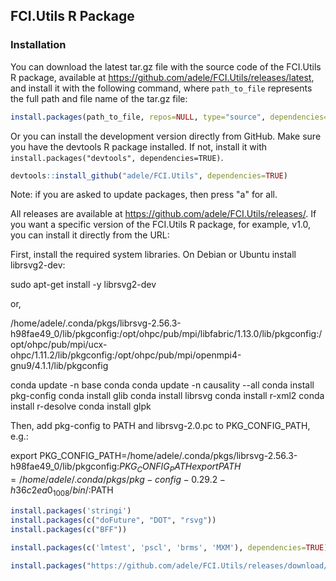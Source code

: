 ## FCI.Utils R Package

### Installation

You can download the latest tar.gz file with the source code of the FCI.Utils R package, available at <https://github.com/adele/FCI.Utils/releases/latest>, and install it with the following command, where `path_to_file` represents the full path and file name of the tar.gz file:

``` r
install.packages(path_to_file, repos=NULL, type="source", dependencies=TRUE)
```

Or you can install the development version directly from GitHub. Make sure you have the devtools R package installed. If not, install it with `install.packages("devtools", dependencies=TRUE)`.

``` r
devtools::install_github("adele/FCI.Utils", dependencies=TRUE)
```

Note: if you are asked to update packages, then press "a" for all.

All releases are available at <https://github.com/adele/FCI.Utils/releases/>. If you want a specific version of the FCI.Utils R package, for example, v1.0, you can install it directly from the URL:

First, install the required system libraries. On Debian or Ubuntu install librsvg2-dev:

sudo apt-get install -y librsvg2-dev

or, 


/home/adele/.conda/pkgs/librsvg-2.56.3-h98fae49_0/lib/pkgconfig:/opt/ohpc/pub/mpi/libfabric/1.13.0/lib/pkgconfig:/opt/ohpc/pub/mpi/ucx-ohpc/1.11.2/lib/pkgconfig:/opt/ohpc/pub/mpi/openmpi4-gnu9/4.1.1/lib/pkgconfig

conda update -n base conda
conda update -n causality --all
conda install pkg-config
conda install glib
conda install librsvg
conda install r-xml2
conda install r-desolve
conda install glpk

Then, add pkg-config to PATH and librsvg-2.0.pc to PKG_CONFIG_PATH, e.g.: 

export PKG_CONFIG_PATH=/home/adele/.conda/pkgs/librsvg-2.56.3-h98fae49_0/lib/pkgconfig:$PKG_CONFIG_PATH
export PATH=/home/adele/.conda/pkgs/pkg-config-0.29.2-h36c2ea0_1008/bin/:$PATH


``` r
install.packages('stringi')
install.packages(c("doFuture", "DOT", "rsvg"))
install.packages(c("BFF"))

install.packages(c('lmtest', 'pscl', 'brms', 'MXM'), dependencies=TRUE)

install.packages("https://github.com/adele/FCI.Utils/releases/download/v1.0/FCI.Utils_1.0.tar.gz", repos=NULL, method="libcurl", dependencies=TRUE)
```

